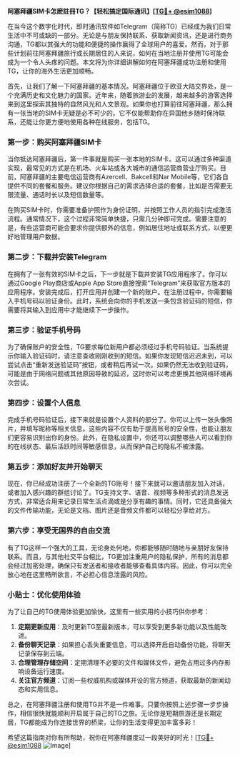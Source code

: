 **阿塞拜疆SIM卡怎麽註冊TG？【轻松搞定国际通讯】[[TG💪+ @esim1088](https://t.me/s/esim1088)]**

在当今这个数字化时代，即时通讯软件如Telegram（简称TG）已经成为我们日常生活中不可或缺的一部分。无论是与朋友保持联系、获取新闻资讯，还是进行商务沟通，TG都以其强大的功能和便捷的操作赢得了全球用户的喜爱。然而，对于那些计划前往阿塞拜疆旅行或长期居住的人来说，如何在当地注册并使用TG可能会成为一个令人头疼的问题。本文将为你详细讲解如何在阿塞拜疆成功注册和使用TG，让你的海外生活更加顺畅。

首先，让我们了解一下阿塞拜疆的基本情况。阿塞拜疆位于欧亚大陆交界处，是一个充满历史和文化魅力的国家。近年来，随着旅游业的发展，越来越多的游客选择来到这里探索其独特的自然风光和人文景观。如果你也打算前往阿塞拜疆，那么拥有一张当地的SIM卡无疑是必不可少的。它不仅能帮助你在异国他乡随时保持联系，还能让你更方便地使用各种在线服务，包括TG。

### **第一步：购买阿塞拜疆SIM卡**

当你抵达阿塞拜疆后，第一件事就是购买一张本地的SIM卡。这可以通过多种渠道实现，最常见的方式是在机场、火车站或各大城市的通信运营商营业厅购买。目前，阿塞拜疆的主要电信运营商有Azercell、Bakcell和Nar Mobile等，它们各自提供不同的套餐和服务。建议你根据自己的需求选择合适的套餐，比如是否需要无限流量、通话时长以及短信数量等。

在购买SIM卡时，你需要准备护照作为身份证明，并按照工作人员的指引完成激活流程。通常情况下，这个过程非常简单快捷，只需几分钟即可完成。需要注意的是，有些运营商可能会要求你提供额外的信息，例如居住地址或联系方式，以便更好地管理用户数据。

### **第二步：下载并安装Telegram**

在拥有了一张有效的SIM卡之后，下一步就是下载并安装TG应用程序了。你可以通过Google Play商店或Apple App Store直接搜索“Telegram”来获取官方版本的应用程序。安装完成后，打开应用并创建一个新的账户。在注册过程中，你需要输入手机号码以验证身份。此时，系统会向你的手机发送一条包含验证码的短信，你需要将其输入到应用中才能继续下一步操作。

### **第三步：验证手机号码**

为了确保账户的安全性，TG要求每位新用户都必须经过手机号码验证。当系统提示你输入验证码时，请注意查收刚刚收到的短信。如果你发现短信迟迟未到，可以尝试点击“重新发送验证码”按钮，或者稍后再试一次。如果仍然无法收到验证码，可能是由于网络问题或其他原因导致的延迟，这时你可以考虑更换其他网络环境再次尝试。

### **第四步：设置个人信息**

完成手机号码验证后，接下来就是设置个人资料的部分了。你可以上传一张头像照片，并填写昵称等相关信息。这些内容不仅有助于提高账号的安全性，也能让朋友们更容易识别出你的身份。此外，在隐私设置中，你还可以调整哪些人可以看到你的在线状态、最后活跃时间等敏感信息，从而保护自己的隐私不被泄露。

### **第五步：添加好友并开始聊天**

现在，你已经成功注册了一个全新的TG账号！接下来就可以邀请朋友加入对话，或者加入感兴趣的群组讨论了。TG支持文字、语音、视频等多种形式的消息发送方式，非常适合用来记录日常生活点滴或是分享有趣的事情。同时，它还具备强大的文件传输功能，无论是文档、图片还是音频文件都可以轻松分享给对方。

### **第六步：享受无国界的自由交流**

有了TG这样一个强大的工具，无论身处何地，你都能够随时随地与亲朋好友保持联系。而且，与其他社交平台相比，TG更加注重用户的隐私保护，所有的消息都会经过加密处理，确保只有发送者和接收者能够查看具体内容。因此，你可以完全放心地在这里畅所欲言，不必担心信息泄露的风险。

### **小贴士：优化使用体验**

为了让自己的TG使用体验更加愉快，这里有一些实用的小技巧供你参考：

1. **定期更新应用**：及时更新TG至最新版本，可以享受到更多新功能以及性能改进。
2. **备份聊天记录**：如果担心丢失重要信息，可以选择开启自动备份功能，将聊天记录保存到云端。
3. **合理管理存储空间**：定期清理不必要的文件和媒体文件，避免占用过多内存影响设备运行速度。
4. **关注官方频道**：订阅一些权威机构或媒体开设的官方频道，获取最新的新闻动态和实用信息。

总之，在阿塞拜疆注册和使用TG并不是一件难事。只要你按照上述步骤一步步操作，相信很快就能顺利开启属于自己的TG之旅。无论你是短期旅游还是长期定居，TG都能成为你连接世界的桥梁，让你的生活变得更加丰富多彩！

希望这篇指南对你有所帮助，祝你在阿塞拜疆度过一段美好的时光！[[TG💪+ @esim1088](https://t.me/s/esim1088) ![Image](https://i.postimg.cc/4NQfJmqS/Snipaste-2025-05-13-00-14-12.png)]